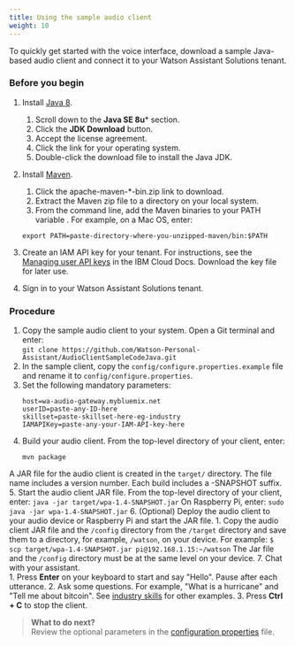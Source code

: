 ```yaml
---
title: Using the sample audio client
weight: 10
---
```


To quickly get started with the voice interface, download a sample Java-based audio client and connect it to your Watson Assistant Solutions tenant.

### Before you begin
1. Install [Java 8](http://www.oracle.com/technetwork/java/javase/downloads/index.html).
    1. Scroll down to the **Java SE 8u*** section.
    2. Click the **JDK Download** button.
    3. Accept the license agreement.
    4. Click the link for your operating system.
    5. Double-click the download file to install the Java JDK.
2. Install [Maven](https://maven.apache.org/download.cgi).
    1. Click the apache-maven-*-bin.zip link to download.  
    2. Extract the Maven zip file to a directory on your local system.
    3. From the command line, add the Maven binaries to your PATH variable .  For example, on a Mac OS, enter: 

    ```
    export PATH=paste-directory-where-you-unzipped-maven/bin:$PATH
    ```

4. Create an IAM API key for your tenant. For instructions, see the [Managing user API keys](https://console.bluemix.net/docs/iam/userid_keys.html#userapikey) in the IBM Cloud Docs.  Download the key file for later use.  
5. Sign in to your Watson Assistant Solutions tenant. 

### Procedure

1. Copy the sample audio client to your system. Open a Git terminal and enter:<br>`git clone https://github.com/Watson-Personal-Assistant/AudioClientSampleCodeJava.git`
2. In the sample client, copy the `config/configure.properties.example` file and rename it to `config/configure.properties`.
3. Set the following mandatory parameters:
    ```
    host=wa-audio-gateway.mybluemix.net
    userID=paste-any-ID-here
    skillset=paste-skillset-here-eg-industry
    IAMAPIKey=paste-any-your-IAM-API-key-here
    ```
4. Build your audio client. From the top-level directory of your client, enter:
    ```
    mvn package 
    ```
A JAR file for the audio client is created in the `target/` directory. The file name includes a version number. Each build includes a -SNAPSHOT suffix.<br>
5. Start the audio client JAR file. From the top-level directory of your client, enter:
    ```
    java -jar target/wpa-1.4-SNAPSHOT.jar
    ```
On Raspberry Pi, enter: 
    ```
    sudo java -jar wpa-1.4-SNAPSHOT.jar
    ```
6. (Optional) Deploy the audio client to your audio device or Raspberry Pi and start the JAR file. 
    1. Copy the audio client JAR file and the `/config` directory from the `/target` directory and  save them to a directory, for example, `/watson`, on your device. For example:
    ```
    $ scp target/wpa-1.4-SNAPSHOT.jar pi@192.168.1.15:~/watson
    ```
    The Jar file and the `/config` directory must be at the same level on your device.
7. Chat with your assistant.  
    1. Press **Enter** on your keyboard to start and say "Hello". Pause after each utterance.
    2. Ask some questions.  For example, "What is a hurricane" and "Tell me about bitcoin".  See [industry skills](https://watson-personal-assistant.github.io/developer/flavours/industry/) for other examples.
    3. Press **Ctrl + C** to stop the client.

> **What to do next?**<br/>
Review the optional parameters in the [configuration properties]({{site.baseurl}}/audio/config_properties) file.
